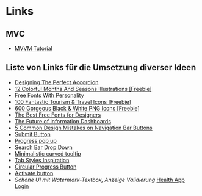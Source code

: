 # Links

## MVC

* [MVVM Tutorial](http://www.cocktailsandcode.de/2012/04/mvvm-tutorial-part-1-grundlagen/)

## Liste von Links für die Umsetzung diverser Ideen

* [Designing The Perfect Accordion](https://www.smashingmagazine.com/2017/06/designing-perfect-accordion-checklist/)
* [12 Colorful Months And Seasons Illustrations [Freebie]](https://www.smashingmagazine.com/2016/06/freebie-months-and-seasons-set-png-svg-eps-ai/)
* [Free Fonts With Personality](https://www.smashingmagazine.com/2016/02/free-fonts-with-personality/)
* [100 Fantastic Tourism & Travel Icons [Freebie]](https://www.smashingmagazine.com/2014/12/freebie-tourism-travel-icon-set-100-icons-png-svg/)
* [600 Gorgeous Black & White PNG Icons [Freebie]](https://www.smashingmagazine.com/2013/01/freebie-gemicon-icon-set-600-psd-source-png/)
* [The Best Free Fonts for Designers](https://www.smashingmagazine.com/2011/07/best-free-fonts-designers/)
* [The Future of Information Dashboards](http://uxmag.com/articles/the-future-of-information-dashboards)
* [5 Common Design Mistakes on Navigation Bar Buttons](http://uxmovement.com/navigation/5-common-design-mistakes-on-navigation-bar-buttons/)
* [Submit Button](http://www.uiparade.com/portfolio/submit-button/)
* [Progress pop up](http://www.uiparade.com/portfolio/progress-pop-up/)
* [Search Bar Drop Down](http://www.uiparade.com/portfolio/search-bar-drop-down/)
* [Minimalistic curved tooltip](http://www.uiparade.com/portfolio/minimalistic-curved-tooltip/)
* [Tab Styles Inspiration](http://inspirationui.com/items/1338)
* [Circular Progress Button](http://inspirationui.com/items/1332)
* [Activate button](https://uimovement.com/ui/156/activate-button/)
* *Schöne UI mit Watermark-Textbox, Anzeige Validierung* [Health App Login](https://uimovement.com/ui/1479/health-app-login/)